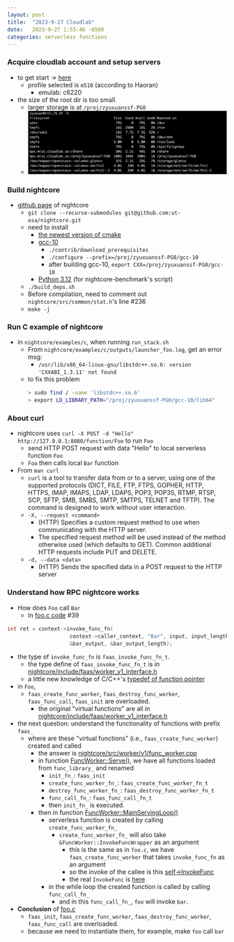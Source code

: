 ```yaml
---
layout: post
title:  "2023-9-27 Cloudlab"
date:   2023-9-27 1:53:46 -0500
categories: serverless functions
---
```

### Acquire cloudlab account and setup servers
- to get start -> [here](https://docs.cloudlab.us/getting-started.html)
	+ profile selected is `m510` (according to Haoran)
		* emulab: c6220
- the size of the root dir is too small.
	+ larger storage is at `/proj/zyuxuanssf-PG0` 
	+ ![here](/assets/2023-09-27/s1.png) 

### Build nightcore
- [github page](https://github.com/ut-osa/nightcore/tree/asplos-release) of nightcore
	+ `git clone --recurse-submodules git@github.com:ut-osa/nightcore.git`
	+ need to install 
		* [the newest version of cmake](https://cmake.org/download/)
		* [gcc-10](http://www.netgull.com/gcc/releases/gcc-10.1.0/)
			- `./contrib/download_prerequisites`
			- `./configure --prefix=/proj/zyuxuanssf-PG0/gcc-10`
			- after building gcc-10, `export CXX=/proj/zyuxuanssf-PG0/gcc-10`
		* [Python 3.12](https://devguide.python.org/getting-started/setup-building/#build-dependencies) (for nightcore-benchmark's script)
	+ `./build_deps.sh`
	+ Before compilation, need to comment out `nightcore/src/common/stat.h`'s line #236 
	+ `make -j`	

### Run C example of nightcore
- in `nightcore/examples/c`, when running `run_stack.sh`
	+ From `nightcore/examples/c/outputs/launcher_foo.log`, get an error msg:
		* `/usr/lib/x86_64-linux-gnu/libstdc++.so.6: version 'CXXABI_1.3.11' not found`
	+ to fix this problem
		```bash
		> sudo find / -name 'libstdc++.so.6'
		> export LD_LIBRARY_PATH="/proj/zyuxuanssf-PG0/gcc-10/lib64" 
		```

### About curl
- nightcore uses `curl -X POST -d "Hello" http://127.0.0.1:8080/function/Foo` to run `Foo` 
	+ send HTTP POST request with data "Hello" to local serverless function `Foo`
	+ `Foo` then calls local `Bar` function
- From `man curl`
	+ `curl` is a tool to transfer data from or to a server, using one of the supported protocols (DICT, FILE, FTP, FTPS, GOPHER, HTTP, HTTPS, IMAP, IMAPS, LDAP, LDAPS, POP3, POP3S, RTMP, RTSP, SCP, SFTP, SMB, SMBS, SMTP, SMTPS, TELNET and TFTP). The command is designed to work without user interaction. 
	+ `-X, --request <command>`
		* (HTTP) Specifies a custom request method to use when communicating with the HTTP server.  
		* The specified request method will be used instead of the method otherwise used (which defaults to GET). Common additional HTTP requests include PUT and DELETE.
	+ `-d, --data <data>`
		* (HTTP) Sends the specified data in a POST request to the HTTP server

### Understand how RPC nightcore works
- How does `Foo` call `Bar`
	+ In [foo.c code](https://github.com/ut-osa/nightcore/blob/asplos-release/examples/c/foo.c#L39) #39 
```c++
int ret = context->invoke_func_fn(
					context->caller_context, "Bar", input, input_length,
					&bar_output, &bar_output_length);
```
- the type of `invoke_func_fn` is `faas_invoke_func_fn_t`.
	+ the type define of `faas_invoke_func_fn_t` is in [nightcore/include/faas/worker_v1_interface.h](https://github.com/ut-osa/nightcore/blob/asplos-release/include/faas/worker_v1_interface.h#L22)	
	+ a little new knowledge of C/C++'s [typedef of function pointer](https://stackoverflow.com/questions/4295432/typedef-function-pointer)
- in `Foo`,
	+ `faas_create_func_worker`, `faas_destroy_func_worker`, `faas_func_call`, `faas_init` are overloaded.
		* the original "virtual functions" are all in [nightcore/include/faas/worker_v1_interface.h](https://github.com/ut-osa/nightcore/blob/asplos-release/include/faas/worker_v1_interface.h#L22)	
- the next question: understand the functionality of functions with prefix `faas_`  
	+ where are these "virtual functions" (i.e., `faas_create_func_worker`) created and called
		* the answer is [nightcore/src/worker/v1/func_worker.cpp](https://github.com/ut-osa/nightcore/blob/asplos-release/src/worker/v1/func_worker.cpp#L47) 
		* in function [FuncWorker::Serve()](https://github.com/ut-osa/nightcore/blob/asplos-release/src/worker/v1/func_worker.cpp#L47), we have all functions loaded from `func_library_` and renamed
			- `init_fn_`: `faas_init`
			- `create_func_worker_fn_`: `faas_create_func_worker_fn_t`
			- `destroy_func_worker_fn_`: `faas_destroy_func_worker_fn_t`
			- `func_call_fn_`: `faas_func_call_fn_t`
			- then `init_fn_` is executed.
		* then in function [FuncWorker::MainServingLoop()](https://github.com/ut-osa/nightcore/blob/asplos-release/src/worker/v1/func_worker.cpp#L87)
			- serverless function is created by calling `create_func_worker_fn_`
				* `create_func_worker_fn_` will also take `&FuncWorker::InvokeFuncWrapper` as an argument 
					+ this is the same as in `foo.c`, we have `faas_create_func_worker` that takes `invoke_func_fn` as an argument
					+ so the invoke of the callee is this [self->InvokeFunc](https://github.com/ut-osa/nightcore/blob/asplos-release/src/worker/v1/func_worker.cpp#L370)
					+ the real `InvokeFunc` is [here](https://github.com/ut-osa/nightcore/blob/asplos-release/src/worker/v1/func_worker.cpp#L177)
			- in the while loop the created function is called by calling `func_call_fn_`
				* and in this `func_call_fn_`, `foo` will invoke `bar`.
- <strong>Conclusion</strong> of [foo.c](https://github.com/ut-osa/nightcore/blob/asplos-release/examples/c/foo.c) 
	+ `faas_init`, `faas_create_func_worker`, `faas_destroy_func_worker`, `faas_func_call` are overloaded.
	+ because we need to instantiate them, for example, make `foo` call `bar` 
